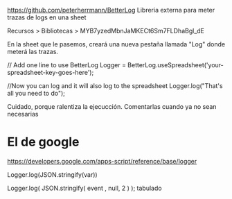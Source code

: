 https://github.com/peterherrmann/BetterLog
Libreria externa para meter trazas de logs en una sheet

Recursos > Bibliotecas > MYB7yzedMbnJaMKECt6Sm7FLDhaBgl_dE

En la sheet que le pasemos, creará una nueva pestaña llamada "Log" donde meterá las trazas.

// Add one line to use BetterLog
Logger = BetterLog.useSpreadsheet('your-spreadsheet-key-goes-here');

//Now you can log and it will also log to the spreadsheet
Logger.log("That's all you need to do");

Cuidado, porque ralentiza la ejecucción. Comentarlas cuando ya no sean necesarias



# El de google
https://developers.google.com/apps-script/reference/base/logger

Logger.log(JSON.stringify(var))

Logger.log( JSON.stringify( event , null, 2 ) );
  tabulado
